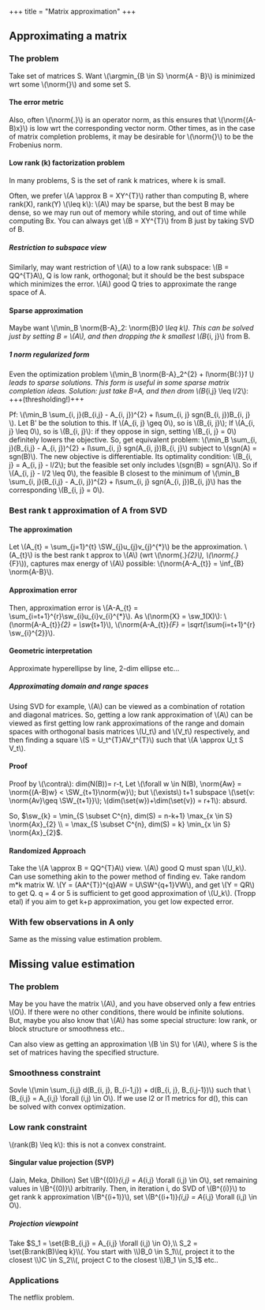 +++
title = "Matrix approximation"
+++
## Approximating a matrix
### The problem
Take set of matrices S. Want \\(\argmin_{B \in S} \norm{A - B}\\) is minimized wrt some \\(\norm{}\\) and some set S.

#### The error metric
Also, often \\(\norm{.}\\) is an operator norm, as this ensures that \\(\norm{(A-B)x}\\) is low wrt the corresponding vector norm. Other times, as in the case of matrix completion problems, it may be desirable for \\(\norm{}\\) to be the Frobenius norm.

#### Low rank (k) factorization problem
In many problems, S is the set of rank k matrices, where k is small.

Often, we prefer \\(A \approx B = XY^{T}\\) rather than computing B, where rank(X), rank(Y) \\(\leq k\\): \\(A\\) may be sparse, but the best B may be dense, so we may run out of memory while storing, and out of time while computing Bx. You can always get \\(B = XY^{T}\\) from B just by taking SVD of B.

##### Restriction to subspace view
Similarly, may want restriction of \\(A\\) to a low rank subspace: \\(B = QQ^{T}A\\), Q is low rank, orthogonal; but it should be the best subspace which minimizes the error. \\(A\\) good Q tries to approximate the range space of A.

#### Sparse approximation
Maybe want \\(\min_B \norm{B-A}_2: \norm{B}_0 \leq k\\). This can be solved just by setting B = \\(A\\), and then dropping the k smallest \\(B_{i, j}\\) from B.

##### 1 norm regularized form
Even the optimization problem \\(\min_B \norm{B-A}_2^{2} + l\norm{B(:)}_1 \\) leads to sparse solutions.  This form is useful in some sparse matrix completion ideas. Solution: just take B=A, and then drom \\(B_{i,j} \leq l/2\\): +++(thresholding!)+++

Pf: \\(\min_B \sum_{i, j}(B_{i,j} - A_{i, j})^{2} + l\sum_{i, j} sgn(B_{i, j})B_{i, j} \\). Let B' be the solution to this. If \\(A_{i, j} \geq 0\\), so is \\(B_{i, j}\\); If \\(A_{i, j} \leq 0\\), so is \\(B_{i, j}\\): if they oppose in sign, setting \\(B_{i, j} = 0\\) definitely lowers the objective. So, get equivalent problem: \\(\min_B \sum_{i, j}(B_{i,j} - A_{i, j})^{2} + l\sum_{i, j} sgn(A_{i, j})B_{i, j}\\) subject to \\(sgn(A) = sgn(B)\\). The new objective is differentiable. Its optimality condition: \\(B_{i, j} = A_{i, j} - l/2\\); but the feasible set only includes \\(sgn(B) = sgn(A)\\). So if \\(A_{i, j} - l/2 \leq 0\\), the feasible B closest to the minimum of \\(\min_B \sum_{i, j}(B_{i,j} - A_{i, j})^{2} + l\sum_{i, j} sgn(A_{i, j})B_{i, j}\\) has the corresponding \\(B_{i, j} = 0\\).

### Best rank t approximation of A from SVD
#### The approximation
Let \\(A_{t} = \sum_{j=1}^{t} \SW_{j}u_{j}v_{j}^{*}\\) be the approximation. \\(A_{t}\\) is the best rank t approx to \\(A\\) (wrt \\(\norm{.}_{2}\\), \\(\norm{.}_{F}\\)), captures max energy of \\(A\\) possible: \\(\norm{A-A_{t}} = \inf_{B} \norm{A-B}\\).

#### Approximation error
Then, approximation error is \\(A-A_{t} = \sum_{i=t+1}^{r}\sw_{i}u_{i}v_{i}^{*}\\). As \\(\norm{X} = \sw_1(X)\\): \\(\norm{A-A_{t}}_{2} = \sw_{t+1}\\), \\(\norm{A-A_{t}}_{F} = \sqrt{\sum_{i=t+1}^{r} \sw_{i}^{2}}\\).

#### Geometric interpretation
Approximate hyperellipse by line, 2-dim ellipse etc... 

##### Approximating domain and range spaces
Using SVD for example, \\(A\\) can be viewed as a combination of rotation and diagonal matrices. So, getting a low rank approximation of \\(A\\) can be viewed as first getting low rank approximations of the range and domain spaces with orthogonal basis matrices \\(U_t\\) and \\(V_t\\) respectively, and then finding a square \\(S = U_t^{T}AV_t^{T}\\) such that \\(A \approx U_t S V_t\\).

#### Proof
Proof by \\(\contra\\): dim(N(B))= r-t, Let \\(\forall w \in N(B), \norm{Aw} = \norm{(A-B)w} < \SW_{t+1}\norm{w}\\); but \\(\exists\\) t+1 subspace \\(\set{v: \norm{Av}\geq \SW_{t+1}}\\); \\(dim(\set{w})+\dim(\set{v}) = r+1\\): absurd.

So, $\sw_{k} = \min_{S \subset C^{n}, dim(S) = n-k+1} \max_{x \in S} \norm{Ax}_{2} \\
= \max_{S \subset C^{n}, dim(S) = k} \min_{x \in S} \norm{Ax}_{2}$.

#### Randomized Approach
Take the \\(A \approx B = QQ^{T}A\\) view. \\(A\\) good Q must span \\(U_k\\). Can use something akin to the power method of finding ev. Take random m*k matrix W. \\(Y = (AA^{T})^{q}AW = U\SW^{q+1}VW\\), and get \\(Y = QR\\) to get Q. q = 4 or 5 is sufficient to get good approximation of \\(U_k\\). (Tropp etal) if you aim to get k+p approximation, you get low expected error.
  
### With few observations in A only
Same as the missing value estimation problem.

## Missing value estimation
### The problem
May be you have the matrix \\(A\\), and you have observed only a few entries \\(O\\). If there were no other conditions, there would be infinite solutions. But, maybe you also know that \\(A\\) has some special structure: low rank, or block structure or smoothness etc..

Can also view as getting an approximation \\(B \in S\\) for \\(A\\), where S is the set of matrices having the specified structure.

### Smoothness constraint
Sovle \\(\min \sum_{i,j} d(B_{i, j}, B_{i-1,j}) + d(B_{i, j}, B_{i,j-1})\\) such that \\(B_{i,j} = A_{i,j} \forall (i,j) \in O\\). If we use l2 or l1 metrics for d(), this can be solved with convex optimization.

### Low rank constraint
\\(rank(B) \leq k\\): this is not a convex constraint.

#### Singular value projection (SVP)
(Jain, Meka, Dhillon) Set \\(B^{(0)}_{i,j} = A_{i,j} \forall (i,j) \in O\\), set remaining values in \\(B^{(0)}\\) arbitrarily. Then, in iteration i, do SVD of \\(B^{(i)}\\) to get rank k approximation \\(B^{(i+1)}\\), set \\(B^{(i+1)}_{i,j} = A_{i,j} \forall (i,j) \in O\\).

##### Projection viewpoint
Take $S_1 = \set{B:B_{i,j} = A_{i,j} \forall (i,j) \in O},\\
 S_2 = \set{B:rank(B)\leq k}\\(. You start with \\)B_0 \in S_1\\(, project it to the closest \\)C \in S_2\\(, project C to the closest \\)B_1 \in S_1$ etc..


### Applications
The netflix problem.

